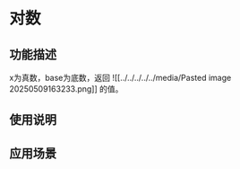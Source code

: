 # 对数
## 功能描述
x为真数，base为底数，返回 ![[../../../../../media/Pasted image 20250509163233.png]] 的值。
## 使用说明
## 应用场景
